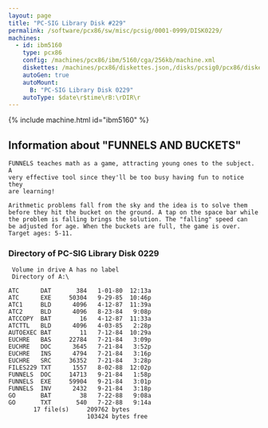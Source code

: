 ```yaml
---
layout: page
title: "PC-SIG Library Disk #229"
permalink: /software/pcx86/sw/misc/pcsig/0001-0999/DISK0229/
machines:
  - id: ibm5160
    type: pcx86
    config: /machines/pcx86/ibm/5160/cga/256kb/machine.xml
    diskettes: /machines/pcx86/diskettes.json,/disks/pcsig0/pcx86/diskettes.json
    autoGen: true
    autoMount:
      B: "PC-SIG Library Disk 0229"
    autoType: $date\r$time\rB:\rDIR\r
---
```


{% include machine.html id="ibm5160" %}

## Information about "FUNNELS AND BUCKETS"

    FUNNELS teaches math as a game, attracting young ones to the subject. A
    very effective tool since they'll be too busy having fun to notice they
    are learning!
    
    Arithmetic problems fall from the sky and the idea is to solve them
    before they hit the bucket on the ground. A tap on the space bar while
    the problem is falling brings the solution. The "falling" speed can
    be adjusted for age. When the buckets are full, the game is over.
    Target ages: 5-11.

### Directory of PC-SIG Library Disk 0229

     Volume in drive A has no label
     Directory of A:\

    ATC      DAT       384   1-01-80  12:13a
    ATC      EXE     50304   9-29-85  10:46p
    ATC1     BLD      4096   4-12-87  11:39a
    ATC2     BLD      4096   8-23-84   9:08p
    ATCCOPY  BAT        16   4-12-87  11:33a
    ATCTTL   BLD      4096   4-03-85   2:28p
    AUTOEXEC BAT        11   7-12-84  10:29a
    EUCHRE   BAS     22784   7-21-84   3:09p
    EUCHRE   DOC      3645   7-21-84   3:52p
    EUCHRE   INS      4794   7-21-84   3:16p
    EUCHRE   SRC     36352   7-21-84   3:28p
    FILES229 TXT      1557   8-02-88  12:02p
    FUNNELS  DOC     14713   9-21-84   1:58p
    FUNNELS  EXE     59904   9-21-84   3:01p
    FUNNELS  INV      2432   9-21-84   3:18p
    GO       BAT        38   7-22-88   9:08a
    GO       TXT       540   7-22-88   9:14a
           17 file(s)     209762 bytes
                          103424 bytes free
